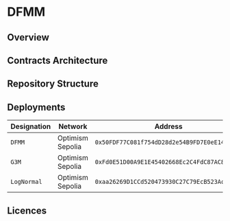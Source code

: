# DFMM

## Overview

## Contracts Architecture

## Repository Structure

## Deployments

| Designation | Network | Address |
|---|---|---|
| `DFMM` | Optimism Sepolia | `0x50FDF77C081f754dD28d2e54B9FD7E0eE14B7a69` |
| `G3M` | Optimism Sepolia | `0xFd0E51D00A9E1E45402668Ec2C4FdC87AC8f2475` |
| `LogNormal` | Optimism Sepolia | `0xaa26269D1CCd520473930C27C79EcB523Ac89B21` |

## Licences